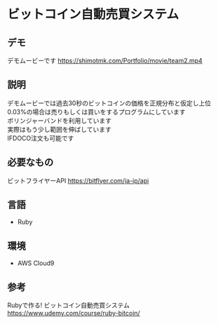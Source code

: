 # ビットコイン自動売買システム

## デモ
デモムービーです
https://shimotmk.com/Portfolio/movie/team2.mp4

## 説明
デモムービーでは過去30秒のビットコインの価格を正規分布と仮定し上位0.03%の場合は売りもしくは買いをするプログラムにしています<br>
ボリンジャーバンドを利用しています<br>
実際はもう少し範囲を伸ばしています<br>
IFDOCO注文も可能です

## 必要なもの
ビットフライヤーAPI
https://bitflyer.com/ja-jp/api

## 言語
* Ruby

## 環境
* AWS Cloud9

## 参考
Rubyで作る! ビットコイン自動売買システム<br>
https://www.udemy.com/course/ruby-bitcoin/
